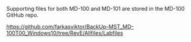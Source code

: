 Supporting files for both MD-100 and MD-101 are stored in the MD-100 GitHub repo.


https://github.com/farkasviktor/BackUp-MST_MD-100T00_Windows10/tree/RevE/Allfiles/Labfiles
